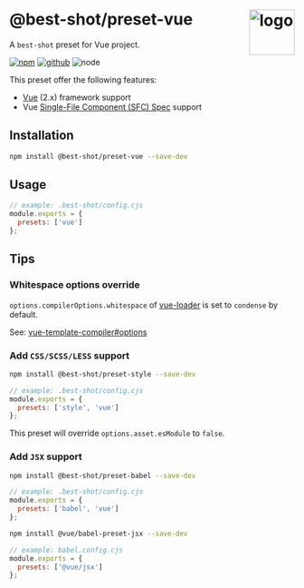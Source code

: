 # @best-shot/preset-vue <img src="https://cdn.jsdelivr.net/gh/best-shot/best-shot/packages/core/logo.svg" alt="logo" height="80" align="right">

A `best-shot` preset for Vue project.

[![npm][npm-badge]][npm-url]
[![github][github-badge]][github-url]
![node][node-badge]

[npm-url]: https://www.npmjs.com/package/@best-shot/preset-vue
[npm-badge]: https://img.shields.io/npm/v/@best-shot/preset-vue.svg?style=flat-square&logo=npm
[github-url]: https://github.com/best-shot/best-shot/tree/master/packages/preset-vue
[github-badge]: https://img.shields.io/npm/l/@best-shot/preset-vue.svg?style=flat-square&colorB=blue&logo=github
[node-badge]: https://img.shields.io/node/v/@best-shot/preset-vue.svg?style=flat-square&colorB=green&logo=node.js

This preset offer the following features:

- [Vue](https://vuejs.org/) (2.x) framework support
- Vue [Single-File Component (SFC) Spec](https://vue-loader.vuejs.org/spec.html) support

## Installation

```bash
npm install @best-shot/preset-vue --save-dev
```

## Usage

```cjs
// example: .best-shot/config.cjs
module.exports = {
  presets: ['vue']
};
```

## Tips

### Whitespace options override

`options.compilerOptions.whitespace` of [vue-loader](https://vue-loader.vuejs.org/) is set to `condense` by default.

See: [vue-template-compiler#options](https://github.com/vuejs/vue/tree/dev/packages/vue-template-compiler#options)

### Add `CSS/SCSS/LESS` support

```bash
npm install @best-shot/preset-style --save-dev
```

```cjs
// example: .best-shot/config.cjs
module.exports = {
  presets: ['style', 'vue']
};
```

This preset will override `options.asset.esModule` to `false`.

### Add `JSX` support

```bash
npm install @best-shot/preset-babel --save-dev
```

```cjs
// example: .best-shot/config.cjs
module.exports = {
  presets: ['babel', 'vue']
};
```

```bash
npm install @vue/babel-preset-jsx --save-dev
```

```cjs
// example: babel.config.cjs
module.exports = {
  presets: ['@vue/jsx']
};
```
